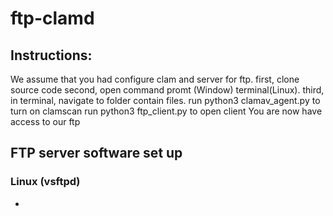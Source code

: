# ftp-clamd
## Instructions:
We assume that you had configure clam and server for ftp.
first, clone source code 
second, open command promt (Window) terminal(Linux).
third, in terminal, navigate to folder contain files.
run python3 clamav_agent.py to turn on clamscan
run python3 ftp_client.py to open client
You are now have access to our ftp 


## FTP server software set up
### Linux (vsftpd)
  - 

